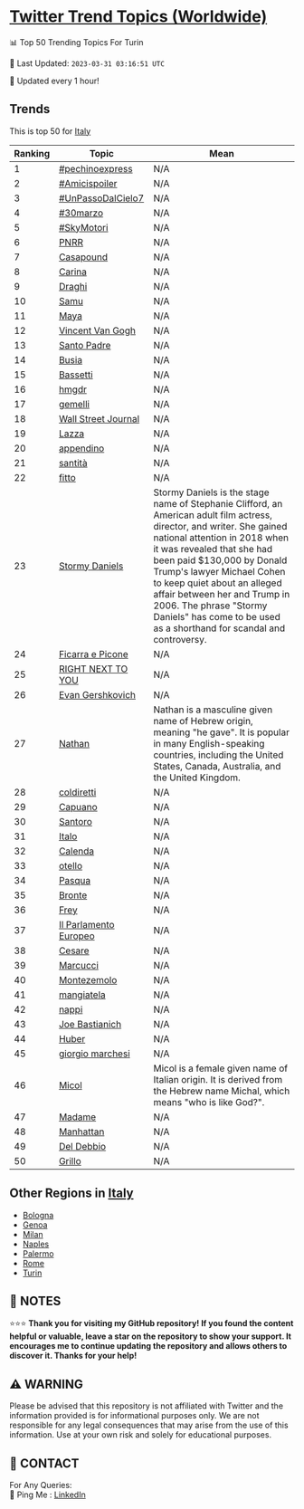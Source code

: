 [Twitter Trend Topics (Worldwide)](https://github.com/ErcinDedeoglu/Twitter-Trend-Topics)
==========


📊 Top 50 Trending Topics For Turin

📆 Last Updated: `2023-03-31 03:16:51 UTC`

🔧 Updated every 1 hour!


## Trends

This is top 50 for [Italy](</Italy>)

| Ranking | Topic | Mean |
| ------- | ------------ | ------------ |
| 1 | [#pechinoexpress](http://twitter.com/search?q=%23pechinoexpress) | N/A |
| 2 | [#Amicispoiler](http://twitter.com/search?q=%23Amicispoiler) | N/A |
| 3 | [#UnPassoDalCielo7](http://twitter.com/search?q=%23UnPassoDalCielo7) | N/A |
| 4 | [#30marzo](http://twitter.com/search?q=%2330marzo) | N/A |
| 5 | [#SkyMotori](http://twitter.com/search?q=%23SkyMotori) | N/A |
| 6 | [PNRR](http://twitter.com/search?q=PNRR) | N/A |
| 7 | [Casapound](http://twitter.com/search?q=Casapound) | N/A |
| 8 | [Carina](http://twitter.com/search?q=Carina) | N/A |
| 9 | [Draghi](http://twitter.com/search?q=Draghi) | N/A |
| 10 | [Samu](http://twitter.com/search?q=Samu) | N/A |
| 11 | [Maya](http://twitter.com/search?q=Maya) | N/A |
| 12 | [Vincent Van Gogh](http://twitter.com/search?q=Vincent+Van+Gogh) | N/A |
| 13 | [Santo Padre](http://twitter.com/search?q=Santo+Padre) | N/A |
| 14 | [Busia](http://twitter.com/search?q=Busia) | N/A |
| 15 | [Bassetti](http://twitter.com/search?q=Bassetti) | N/A |
| 16 | [hmgdr](http://twitter.com/search?q=hmgdr) | N/A |
| 17 | [gemelli](http://twitter.com/search?q=gemelli) | N/A |
| 18 | [Wall Street Journal](http://twitter.com/search?q=Wall+Street+Journal) | N/A |
| 19 | [Lazza](http://twitter.com/search?q=Lazza) | N/A |
| 20 | [appendino](http://twitter.com/search?q=appendino) | N/A |
| 21 | [santità](http://twitter.com/search?q=santit%c3%a0) | N/A |
| 22 | [fitto](http://twitter.com/search?q=fitto) | N/A |
| 23 | [Stormy Daniels](http://twitter.com/search?q=Stormy+Daniels) | Stormy Daniels is the stage name of Stephanie Clifford, an American adult film actress, director, and writer. She gained national attention in 2018 when it was revealed that she had been paid $130,000 by Donald Trump's lawyer Michael Cohen to keep quiet about an alleged affair between her and Trump in 2006. The phrase "Stormy Daniels" has come to be used as a shorthand for scandal and controversy. |
| 24 | [Ficarra e Picone](http://twitter.com/search?q=Ficarra+e+Picone) | N/A |
| 25 | [RIGHT NEXT TO YOU](http://twitter.com/search?q=RIGHT+NEXT+TO+YOU) | N/A |
| 26 | [Evan Gershkovich](http://twitter.com/search?q=Evan+Gershkovich) | N/A |
| 27 | [Nathan](http://twitter.com/search?q=Nathan) | Nathan is a masculine given name of Hebrew origin, meaning "he gave". It is popular in many English-speaking countries, including the United States, Canada, Australia, and the United Kingdom. |
| 28 | [coldiretti](http://twitter.com/search?q=coldiretti) | N/A |
| 29 | [Capuano](http://twitter.com/search?q=Capuano) | N/A |
| 30 | [Santoro](http://twitter.com/search?q=Santoro) | N/A |
| 31 | [Italo](http://twitter.com/search?q=Italo) | N/A |
| 32 | [Calenda](http://twitter.com/search?q=Calenda) | N/A |
| 33 | [otello](http://twitter.com/search?q=otello) | N/A |
| 34 | [Pasqua](http://twitter.com/search?q=Pasqua) | N/A |
| 35 | [Bronte](http://twitter.com/search?q=Bronte) | N/A |
| 36 | [Frey](http://twitter.com/search?q=Frey) | N/A |
| 37 | [Il Parlamento Europeo](http://twitter.com/search?q=Il+Parlamento+Europeo) | N/A |
| 38 | [Cesare](http://twitter.com/search?q=Cesare) | N/A |
| 39 | [Marcucci](http://twitter.com/search?q=Marcucci) | N/A |
| 40 | [Montezemolo](http://twitter.com/search?q=Montezemolo) | N/A |
| 41 | [mangiatela](http://twitter.com/search?q=mangiatela) | N/A |
| 42 | [nappi](http://twitter.com/search?q=nappi) | N/A |
| 43 | [Joe Bastianich](http://twitter.com/search?q=Joe+Bastianich) | N/A |
| 44 | [Huber](http://twitter.com/search?q=Huber) | N/A |
| 45 | [giorgio marchesi](http://twitter.com/search?q=giorgio+marchesi) | N/A |
| 46 | [Micol](http://twitter.com/search?q=Micol) | Micol is a female given name of Italian origin. It is derived from the Hebrew name Michal, which means "who is like God?". |
| 47 | [Madame](http://twitter.com/search?q=Madame) | N/A |
| 48 | [Manhattan](http://twitter.com/search?q=Manhattan) | N/A |
| 49 | [Del Debbio](http://twitter.com/search?q=Del+Debbio) | N/A |
| 50 | [Grillo](http://twitter.com/search?q=Grillo) | N/A |



## Other Regions in [Italy](</Italy>)

* [Bologna](</Italy/Bologna.md>)
* [Genoa](</Italy/Genoa.md>)
* [Milan](</Italy/Milan.md>)
* [Naples](</Italy/Naples.md>)
* [Palermo](</Italy/Palermo.md>)
* [Rome](</Italy/Rome.md>)
* [Turin](</Italy/Turin.md>)



## 📝 NOTES

⭐⭐⭐ **Thank you for visiting my GitHub repository! If you found the content helpful or valuable, leave a star on the repository to show your support. It encourages me to continue updating the repository and allows others to discover it. Thanks for your help!**


## ⚠️ WARNING

Please be advised that this repository is not affiliated with Twitter and the information provided is for informational purposes only. We are not responsible for any legal consequences that may arise from the use of this information. Use at your own risk and solely for educational purposes.


## 📨 CONTACT

 For Any Queries:  
            🏓 Ping Me : [LinkedIn](https://www.linkedin.com/in/ercindedeoglu/)
